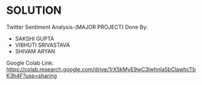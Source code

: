 # SOLUTION
Twitter Sentiment Analysis-(MAJOR PROJECT)
Done By:
* SAKSHI GUPTA 
* VIBHUTI SRIVASTAVA
* SHIVAM ARYAN

Google Colab Link: https://colab.research.google.com/drive/1rX5kMyE9wC3lwhnla5bClawhcTbK3h4F?usp=sharing
